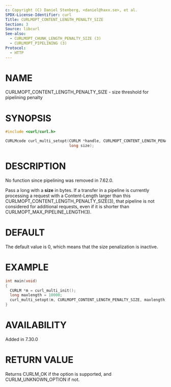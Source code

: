 ```yaml
---
c: Copyright (C) Daniel Stenberg, <daniel@haxx.se>, et al.
SPDX-License-Identifier: curl
Title: CURLMOPT_CONTENT_LENGTH_PENALTY_SIZE
Section: 3
Source: libcurl
See-also:
  - CURLMOPT_CHUNK_LENGTH_PENALTY_SIZE (3)
  - CURLMOPT_PIPELINING (3)
Protocol:
  - HTTP
---
```


# NAME

CURLMOPT_CONTENT_LENGTH_PENALTY_SIZE - size threshold for pipelining penalty

# SYNOPSIS

~~~c
#include <curl/curl.h>

CURLMcode curl_multi_setopt(CURLM *handle, CURLMOPT_CONTENT_LENGTH_PENALTY_SIZE,
                            long size);
~~~

# DESCRIPTION

No function since pipelining was removed in 7.62.0.

Pass a long with a **size** in bytes. If a transfer in a pipeline is
currently processing a request with a Content-Length larger than this
CURLMOPT_CONTENT_LENGTH_PENALTY_SIZE(3), that pipeline is not considered
for additional requests, even if it is shorter than
CURLMOPT_MAX_PIPELINE_LENGTH(3).

# DEFAULT

The default value is 0, which means that the size penalization is inactive.

# EXAMPLE

~~~c
int main(void)
{
  CURLM *m = curl_multi_init();
  long maxlength = 10000;
  curl_multi_setopt(m, CURLMOPT_CONTENT_LENGTH_PENALTY_SIZE, maxlength);
}
~~~

# AVAILABILITY

Added in 7.30.0

# RETURN VALUE

Returns CURLM_OK if the option is supported, and CURLM_UNKNOWN_OPTION if not.

